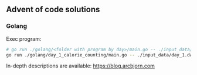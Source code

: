 ## Advent of code solutions

### Golang

Exec program:

```sh
# go run ./golang/<folder with program by day>/main.go -- ./input_data/<sample data by day>
go run ./golang/day_1_calorie_counting/main.go -- ./input_data/day_1.dat
```

In-depth descriptions are available: https://blog.arcbjorn.com
